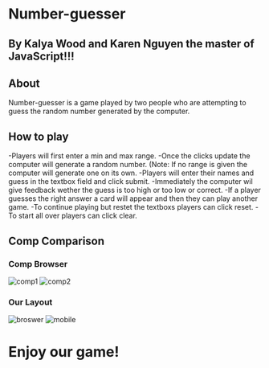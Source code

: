 # Number-guesser
## By Kalya Wood and Karen Nguyen the master of JavaScript!!!
## About
Number-guesser is a game played by two people who are attempting to guess the random number generated by the computer.

## How to play
 -Players will first enter a min and max range.
 -Once the clicks update the computer will generate a random number. (Note: If no range is given the computer will generate one on its own.
 -Players will enter their names and guess in the textbox field and click submit.
 -Immediately the computer wil give feedback wether the guess is too high or too low or correct.
 -If a player guesses the right answer a card will appear and then they can play another game.
 -To continue playing but restet the textboxs players can click reset.
 -To start all over players can click clear.
 
 ## Comp Comparison
 ### Comp Browser
 ![comp1](https://i.imgur.com/zoWQQwd.jpg)
 ![comp2](https://i.imgur.com/ancNiln.jpg)  
 ### Our Layout  
 ![broswer](https://i.imgur.com/RoyOxWW.png)
 ![mobile](https://i.imgur.com/xzPsMgd.png)
 
 # Enjoy our game!
